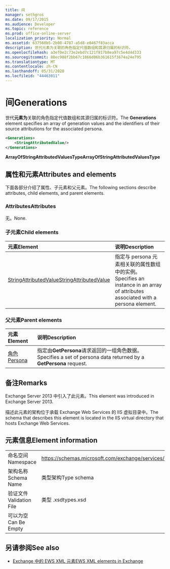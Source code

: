 ```yaml
---
title: 间
manager: sethgros
ms.date: 09/17/2015
ms.audience: Developer
ms.topic: reference
ms.prod: office-online-server
localization_priority: Normal
ms.assetid: 637560b5-2b08-4787-a5d8-e0467f83acca
description: 世代元素为关联的角色指定代值数组和其源归属的标识符。
ms.openlocfilehash: a3ef0e2c73e2ebd7c121f817b8ea97c5e4d4d333
ms.sourcegitcommit: 88ec988f2bb67c1866d06b361615f3674a24e795
ms.translationtype: MT
ms.contentlocale: zh-CN
ms.lasthandoff: 05/31/2020
ms.locfileid: "44463011"
---
```

# <a name="generations"></a><span data-ttu-id="4fcf5-103">间</span><span class="sxs-lookup"><span data-stu-id="4fcf5-103">Generations</span></span>

<span data-ttu-id="4fcf5-104">世代**元素为**关联的角色指定代值数组和其源归属的标识符。</span><span class="sxs-lookup"><span data-stu-id="4fcf5-104">The **Generations** element specifies an array of generation values and the identifiers of their source attributions for the associated persona.</span></span> 
  
```XML
<Generations>
    <StringAttributedValue/>
</Generations>
```

 <span data-ttu-id="4fcf5-105">**ArrayOfStringAttributedValuesType**</span><span class="sxs-lookup"><span data-stu-id="4fcf5-105">**ArrayOfStringAttributedValuesType**</span></span>
## <a name="attributes-and-elements"></a><span data-ttu-id="4fcf5-106">属性和元素</span><span class="sxs-lookup"><span data-stu-id="4fcf5-106">Attributes and elements</span></span>

<span data-ttu-id="4fcf5-107">下面各部分介绍了属性、子元素和父元素。</span><span class="sxs-lookup"><span data-stu-id="4fcf5-107">The following sections describe attributes, child elements, and parent elements.</span></span>
  
### <a name="attributes"></a><span data-ttu-id="4fcf5-108">Attributes</span><span class="sxs-lookup"><span data-stu-id="4fcf5-108">Attributes</span></span>

<span data-ttu-id="4fcf5-109">无。</span><span class="sxs-lookup"><span data-stu-id="4fcf5-109">None.</span></span>
  
### <a name="child-elements"></a><span data-ttu-id="4fcf5-110">子元素</span><span class="sxs-lookup"><span data-stu-id="4fcf5-110">Child elements</span></span>

|<span data-ttu-id="4fcf5-111">**元素**</span><span class="sxs-lookup"><span data-stu-id="4fcf5-111">**Element**</span></span>|<span data-ttu-id="4fcf5-112">**说明**</span><span class="sxs-lookup"><span data-stu-id="4fcf5-112">**Description**</span></span>|
|:-----|:-----|
|[<span data-ttu-id="4fcf5-113">StringAttributedValue</span><span class="sxs-lookup"><span data-stu-id="4fcf5-113">StringAttributedValue</span></span>](stringattributedvalue.md) <br/> |<span data-ttu-id="4fcf5-114">指定与 persona 元素相关联的属性数组中的实例。</span><span class="sxs-lookup"><span data-stu-id="4fcf5-114">Specifies an instance in an array of attributes associated with a persona element.</span></span>  <br/> |
   
### <a name="parent-elements"></a><span data-ttu-id="4fcf5-115">父元素</span><span class="sxs-lookup"><span data-stu-id="4fcf5-115">Parent elements</span></span>

|<span data-ttu-id="4fcf5-116">**元素**</span><span class="sxs-lookup"><span data-stu-id="4fcf5-116">**Element**</span></span>|<span data-ttu-id="4fcf5-117">**说明**</span><span class="sxs-lookup"><span data-stu-id="4fcf5-117">**Description**</span></span>|
|:-----|:-----|
|[<span data-ttu-id="4fcf5-118">角色</span><span class="sxs-lookup"><span data-stu-id="4fcf5-118">Persona</span></span>](persona.md) <br/> |<span data-ttu-id="4fcf5-119">指定由**GetPersona**请求返回的一组角色数据。</span><span class="sxs-lookup"><span data-stu-id="4fcf5-119">Specifies a set of persona data returned by a **GetPersona** request.</span></span>  <br/> |
   
## <a name="remarks"></a><span data-ttu-id="4fcf5-120">备注</span><span class="sxs-lookup"><span data-stu-id="4fcf5-120">Remarks</span></span>

<span data-ttu-id="4fcf5-121">Exchange Server 2013 中引入了此元素。</span><span class="sxs-lookup"><span data-stu-id="4fcf5-121">This element was introduced in Exchange Server 2013.</span></span>
  
<span data-ttu-id="4fcf5-122">描述此元素的架构位于承载 Exchange Web Services 的 IIS 虚拟目录中。</span><span class="sxs-lookup"><span data-stu-id="4fcf5-122">The schema that describes this element is located in the IIS virtual directory that hosts Exchange Web Services.</span></span>
  
## <a name="element-information"></a><span data-ttu-id="4fcf5-123">元素信息</span><span class="sxs-lookup"><span data-stu-id="4fcf5-123">Element information</span></span>

|||
|:-----|:-----|
|<span data-ttu-id="4fcf5-124">命名空间</span><span class="sxs-lookup"><span data-stu-id="4fcf5-124">Namespace</span></span>  <br/> |https://schemas.microsoft.com/exchange/services/2006/types  <br/> |
|<span data-ttu-id="4fcf5-125">架构名称</span><span class="sxs-lookup"><span data-stu-id="4fcf5-125">Schema Name</span></span>  <br/> |<span data-ttu-id="4fcf5-126">类型架构</span><span class="sxs-lookup"><span data-stu-id="4fcf5-126">Type schema</span></span>  <br/> |
|<span data-ttu-id="4fcf5-127">验证文件</span><span class="sxs-lookup"><span data-stu-id="4fcf5-127">Validation File</span></span>  <br/> |<span data-ttu-id="4fcf5-128">类型 .xsd</span><span class="sxs-lookup"><span data-stu-id="4fcf5-128">types.xsd</span></span>  <br/> |
|<span data-ttu-id="4fcf5-129">可以为空</span><span class="sxs-lookup"><span data-stu-id="4fcf5-129">Can Be Empty</span></span>  <br/> ||
   
## <a name="see-also"></a><span data-ttu-id="4fcf5-130">另请参阅</span><span class="sxs-lookup"><span data-stu-id="4fcf5-130">See also</span></span>



- [<span data-ttu-id="4fcf5-131">Exchange 中的 EWS XML 元素</span><span class="sxs-lookup"><span data-stu-id="4fcf5-131">EWS XML elements in Exchange</span></span>](ews-xml-elements-in-exchange.md)

